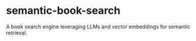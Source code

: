 # semantic-book-search
A book search engine leveraging LLMs and vector embeddings for semantic retrieval.
